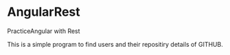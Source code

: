 # AngularRest
PracticeAngular with Rest

This is a simple program to find users and their repositiry details of GITHUB.
